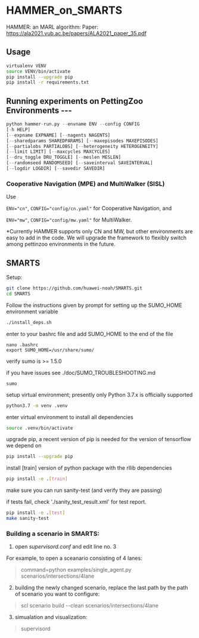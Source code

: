 # HAMMER_on_SMARTS 

HAMMER: an MARL algorithm: Paper: https://ala2021.vub.ac.be/papers/ALA2021_paper_35.pdf 

## Usage

```bash
virtualenv VENV
source VENV/bin/activate 
pip install --upgrade pip 
pip install -r requirements.txt 
```

## Running experiments on PettingZoo Environments ---

```python
python hammer-run.py --envname ENV --config CONFIG 
[-h HELP] 
[--expname EXPNAME] [--nagents NAGENTS] 
[--sharedparams SHAREDPARAMS] [--maxepisodes MAXEPISODES] 
[--partialobs PARTIALOBS] [--heterogeneity HETEROGENEITY] 
[--limit LIMIT] [--maxcycles MAXCYCLES] 
[--dru_toggle DRU_TOGGLE] [--meslen MESLEN] 
[--randomseed RANDOMSEED] [--saveinterval SAVEINTERVAL] 
[--logdir LOGDIR] [--savedir SAVEDIR]
```

### Cooperative Navigation (MPE) and MultiWalker (SISL)

Use

`ENV="cn"`, `CONFIG="config/cn.yaml"` for Cooperative Navigation, and

`ENV="mw"`, `CONFIG="config/mw.yaml"` for MultiWalker.

*Currently HAMMER supports only CN and MW, but other environments are easy to add in the code. We will upgrade the framework to flexibly switch among pettinzoo environments in the future.

## SMARTS

Setup:

```bash
git clone https://github.com/huawei-noah/SMARTS.git
cd SMARTS
```
Follow the instructions given by prompt for setting up the SUMO_HOME environment variable
```bash
./install_deps.sh
```
enter to your bashrc file and add SUMO_HOME to the end of the file
```
nano .bashrc
export SUMO_HOME=/usr/share/sumo/
```

verify sumo is >= 1.5.0

if you have issues see ./doc/SUMO_TROUBLESHOOTING.md
```
sumo
```

setup virtual environment; presently only Python 3.7.x is officially supported
```bash
python3.7 -m venv .venv
```

enter virtual environment to install all dependencies
```bash
source .venv/bin/activate
```

upgrade pip, a recent version of pip is needed for the version of tensorflow we depend on
```bash
pip install --upgrade pip
```

install [train] version of python package with the rllib dependencies
```bash
pip install -e .[train]
```

make sure you can run sanity-test (and verify they are passing)

if tests fail, check './sanity_test_result.xml' for test report. 
```bash
pip install -e .[test]
make sanity-test
```

### Building a scenario in SMARTS:

1. open *supervisord.conf* and edit line no. 3

For example, to open a sceanario consisting of 4 lanes: 
> command=python examples/single_agent.py scenarios/intersections/4lane

2. building the newly changed scenario, replace the last path by the path of scenario you want to configure:
> scl scenario build --clean scenarios/intersections/4lane

3. simualation and visualization:
>  supervisord
